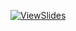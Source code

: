 [<img src="https://image.ibb.co/cOEddF/Schermata_2017_05_20_alle_14_08_51.png" alt="ViewSlides"/>](https://apagiaro.it/mesh)